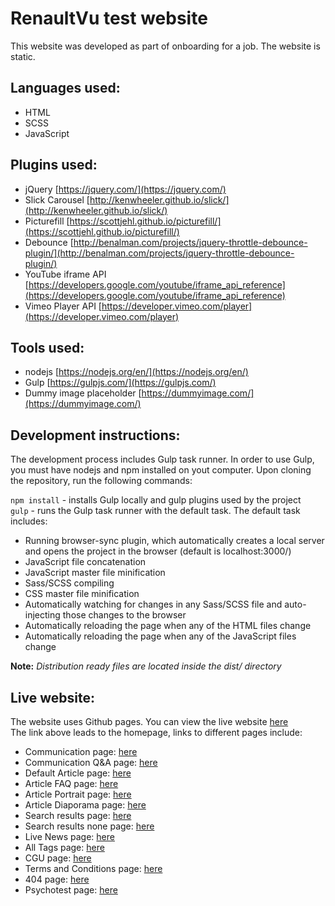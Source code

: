 # RenaultVu test website
This website was developed as part of onboarding for a job. The website is static.  

## Languages used:  
* HTML  
* SCSS  
* JavaScript  

## Plugins used:  
* jQuery [https://jquery.com/](https://jquery.com/)
* Slick Carousel [http://kenwheeler.github.io/slick/](http://kenwheeler.github.io/slick/)
* Picturefill  [https://scottjehl.github.io/picturefill/](https://scottjehl.github.io/picturefill/)
* Debounce  [http://benalman.com/projects/jquery-throttle-debounce-plugin/](http://benalman.com/projects/jquery-throttle-debounce-plugin/)
* YouTube iframe API  [https://developers.google.com/youtube/iframe_api_reference](https://developers.google.com/youtube/iframe_api_reference)
* Vimeo Player API [https://developer.vimeo.com/player](https://developer.vimeo.com/player)  

## Tools used:  
* nodejs  [https://nodejs.org/en/](https://nodejs.org/en/)
* Gulp  [https://gulpjs.com/](https://gulpjs.com/)  
* Dummy image placeholder [https://dummyimage.com/](https://dummyimage.com/)

## Development instructions:  
The development process includes Gulp task runner. In order to use Gulp, you must have nodejs and npm installed on yout computer. Upon cloning the repository, run the following commands:  

```npm install``` - installs Gulp locally and gulp plugins used by the project  
```gulp``` - runs the Gulp task runner with the default task. The default task includes:  

* Running browser-sync plugin, which automatically creates a local server and opens the project in the browser (default is localhost:3000/)  
* JavaScript file concatenation  
* JavaScript master file minification  
* Sass/SCSS compiling  
* CSS master file minification  
* Automatically watching for changes in any Sass/SCSS file and auto-injecting those changes to the browser  
* Automatically reloading the page when any of the HTML files change  
* Automatically reloading the page when any of the JavaScript files change  

__Note:__ _Distribution ready files are located inside the dist/ directory_

## Live website:  

The website uses Github pages. You can view the live website [here](https://demiourgos87.github.io/renault-test/app/)  
The link above leads to the homepage, links to different pages include:  

* Communication page: [here](https://demiourgos87.github.io/renault-test/app/communication.html)  
* Communication Q&A page: [here](https://demiourgos87.github.io/renault-test/app/communication-qa.html)  
* Default Article page: [here](https://demiourgos87.github.io/renault-test/app/article.html)  
* Article FAQ page: [here](https://demiourgos87.github.io/renault-test/app/article-faq.html)  
* Article Portrait page: [here](https://demiourgos87.github.io/renault-test/app/article-portrait.html)  
* Article Diaporama page: [here](https://demiourgos87.github.io/renault-test/app/article-diaporama.html)  
* Search results page: [here](https://demiourgos87.github.io/renault-test/app/search-results.html)  
* Search results none page: [here](https://demiourgos87.github.io/renault-test/app/search-results-none.html)  
* Live News page: [here](https://demiourgos87.github.io/renault-test/app/live-news.html)  
* All Tags page: [here](https://demiourgos87.github.io/renault-test/app/all-tags.html)  
* CGU page: [here](https://demiourgos87.github.io/renault-test/app/cgu.html)  
* Terms and Conditions page:  [here](https://demiourgos87.github.io/renault-test/app/T&C.html)  
* 404 page: [here](https://demiourgos87.github.io/renault-test/app/404.html)  
* Psychotest page: [here](https://demiourgos87.github.io/renault-test/app/psychotest.html)  
